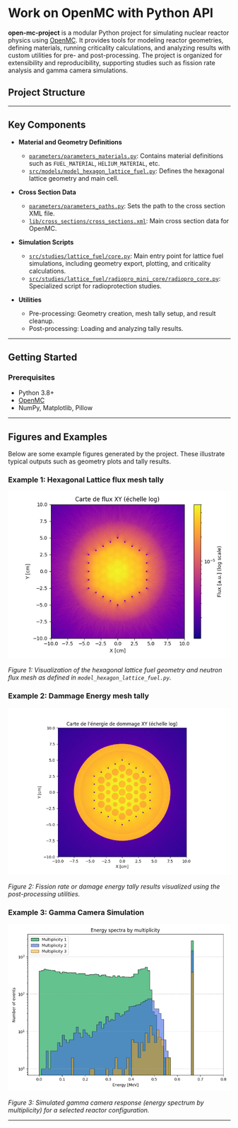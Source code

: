 # Work on OpenMC with Python API

**open-mc-project** is a modular Python project for simulating nuclear reactor physics using [OpenMC](https://openmc.org/). It provides tools for modeling reactor geometries, defining materials, running criticality calculations, and analyzing results with custom utilities for pre- and post-processing. The project is organized for extensibility and reproducibility, supporting studies such as fission rate analysis and gamma camera simulations.


## Project Structure



---

## Key Components

- **Material and Geometry Definitions**
  - [`parameters/parameters_materials.py`](parameters/parameters_materials.py): Contains material definitions such as `FUEL_MATERIAL`, `HELIUM_MATERIAL`, etc.
  - [`src/models/model_hexagon_lattice_fuel.py`](src/models/model_hexagon_lattice_fuel.py): Defines the hexagonal lattice geometry and main cell.

- **Cross Section Data**
  - [`parameters/parameters_paths.py`](parameters/parameters_paths.py): Sets the path to the cross section XML file.
  - [`lib/cross_sections/cross_sections.xml`](lib/cross_sections/cross_sections.xml): Main cross section data for OpenMC.

- **Simulation Scripts**
  - [`src/studies/lattice_fuel/core.py`](src/studies/lattice_fuel/core.py): Main entry point for lattice fuel simulations, including geometry export, plotting, and criticality calculations.
  - [`src/studies/lattice_fuel/radiopro_mini_core/radiopro_core.py`](src/studies/lattice_fuel/radiopro_mini_core/radiopro_core.py): Specialized script for radioprotection studies.

- **Utilities**
  - Pre-processing: Geometry creation, mesh tally setup, and result cleanup.
  - Post-processing: Loading and analyzing tally results.

---

## Getting Started

### Prerequisites

- Python 3.8+
- [OpenMC](https://docs.openmc.org/en/stable/)
- NumPy, Matplotlib, Pillow

---

## Figures and Examples

Below are some example figures generated by the project. These illustrate typical outputs such as geometry plots and tally results.

### Example 1: Hexagonal Lattice flux mesh tally

![Hexagonal Lattice Geometry](src/studies/lattice_fuel/flux_mesh_neutrons_xy.png)

*Figure 1: Visualization of the hexagonal lattice fuel geometry and neutron flux mesh as defined in `model_hexagon_lattice_fuel.py`.*

### Example 2: Dammage Energy mesh tally

![Fission Rate Distribution](src/studies/lattice_fuel/dammage_energy_mesh_xy.png)

*Figure 2: Fission rate or damage energy tally results visualized using the post-processing utilities.*

### Example 3: Gamma Camera Simulation

![Gamma Camera Simulation](src/studies/gamma_camera/particule_tracking/spectrum_energy_multiplicity.png)

*Figure 3: Simulated gamma camera response (energy spectrum by multiplicity) for a selected reactor configuration.*

---
